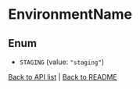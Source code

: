 # EnvironmentName

## Enum


* `STAGING` (value: `"staging"`)


[Back to API list](../README.md#documentation-for-api-endpoints) | [Back to README](../README.md)
